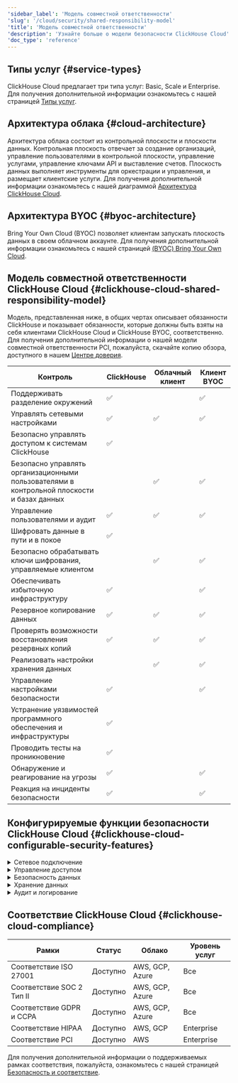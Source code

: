 ```yaml
---
'sidebar_label': 'Модель совместной ответственности'
'slug': '/cloud/security/shared-responsibility-model'
'title': 'Модель совместной ответственности'
'description': 'Узнайте больше о модели безопасности ClickHouse Cloud'
'doc_type': 'reference'
---
```


## Типы услуг {#service-types}

ClickHouse Cloud предлагает три типа услуг: Basic, Scale и Enterprise. Для получения дополнительной информации ознакомьтесь с нашей страницей [Типы услуг](/cloud/manage/cloud-tiers).

## Архитектура облака {#cloud-architecture}

Архитектура облака состоит из контрольной плоскости и плоскости данных. Контрольная плоскость отвечает за создание организаций, управление пользователями в контрольной плоскости, управление услугами, управление ключами API и выставление счетов. Плоскость данных выполняет инструменты для оркестрации и управления, и размещает клиентские услуги. Для получения дополнительной информации ознакомьтесь с нашей диаграммой [Архитектура ClickHouse Cloud](/cloud/reference/architecture).

## Архитектура BYOC {#byoc-architecture}

Bring Your Own Cloud (BYOC) позволяет клиентам запускать плоскость данных в своем облачном аккаунте. Для получения дополнительной информации ознакомьтесь с нашей страницей [(BYOC) Bring Your Own Cloud](/cloud/reference/byoc).

## Модель совместной ответственности ClickHouse Cloud {#clickhouse-cloud-shared-responsibility-model}
Модель, представленная ниже, в общих чертах описывает обязанности ClickHouse и показывает обязанности, которые должны быть взяты на себя клиентами ClickHouse Cloud и ClickHouse BYOC, соответственно. Для получения дополнительной информации о нашей модели совместной ответственности PCI, пожалуйста, скачайте копию обзора, доступного в нашем [Центре доверия](https://trust.clickhouse.com).

| Контроль                                                               | ClickHouse         | Облачный клиент     | Клиент BYOC         |
|------------------------------------------------------------------------|--------------------|---------------------|---------------------|
| Поддерживать разделение окружений                                       | :white_check_mark: |                     | :white_check_mark:  |
| Управлять сетевыми настройками                                           | :white_check_mark: | :white_check_mark:  | :white_check_mark:  |
| Безопасно управлять доступом к системам ClickHouse                     | :white_check_mark: |                     |                     |
| Безопасно управлять организационными пользователями в контрольной плоскости и базах данных |                    | :white_check_mark:  | :white_check_mark:  |
| Управление пользователями и аудит                                         | :white_check_mark: | :white_check_mark:  | :white_check_mark:  |
| Шифровать данные в пути и в покое                                       | :white_check_mark: |                     |                     |
| Безопасно обрабатывать ключи шифрования, управляемые клиентом          |                    | :white_check_mark:  | :white_check_mark:  |
| Обеспечивать избыточную инфраструктуру                                   | :white_check_mark: |                     | :white_check_mark:  |
| Резервное копирование данных                                             | :white_check_mark: | :white_check_mark:  | :white_check_mark:  |
| Проверять возможности восстановления резервных копий                   | :white_check_mark: | :white_check_mark:  | :white_check_mark:  |
| Реализовать настройки хранения данных                                    |                    | :white_check_mark:  | :white_check_mark:  |
| Управление настройками безопасности                                       | :white_check_mark: |                     | :white_check_mark:  |
| Устранение уязвимостей программного обеспечения и инфраструктуры        | :white_check_mark: |                     |                     |
| Проводить тесты на проникновение                                         | :white_check_mark: |                     |                     |
| Обнаружение и реагирование на угрозы                                     | :white_check_mark: |                     | :white_check_mark:  |
| Реакция на инциденты безопасности                                        | :white_check_mark: |                     | :white_check_mark:  |

## Конфигурируемые функции безопасности ClickHouse Cloud {#clickhouse-cloud-configurable-security-features}

<details>
  <summary>Сетевое подключение</summary>

  | Настройка                                                                                              | Статус    | Облако             | Уровень услуг        |  
  |---------------------------------------------------------------------------------------------------------|-----------|-------------------|----------------------|
  | [IP фильтры](/cloud/security/setting-ip-filters) для ограничения подключений к услугам                  | Доступно  | AWS, GCP, Azure   | Все                  |
  | [Приватная ссылка](/cloud/security/private-link-overview) для безопасного подключения к услугам        | Доступно  | AWS, GCP, Azure   | Scale или Enterprise  |
  
</details>
<details>
  <summary>Управление доступом</summary>
  
  | Настройка                                                                                                | Статус    | Облако             | Уровень услуг           |  
  |---------------------------------------------------------------------------------------------------------|-----------|-------------------|-------------------------|
  | [Стандартный доступ на основе ролей](/cloud/security/cloud-access-management) в контрольной плоскости | Доступно  | AWS, GCP, Azure   | Все                     | 
  | [Многофакторная аутентификация (MFA)](/cloud/security/cloud-authentication#multi-factor-authentication) доступна | Доступно  | AWS, GCP, Azure   | Все                     |
  | [SAML Единой регистрации](/cloud/security/saml-setup) в контрольной плоскости доступна                    | В альфа   | AWS, GCP, Azure   | Enterprise               |
  | Гранулярный [контроль доступа на основе ролей](/cloud/security/cloud-access-management/overview#database-permissions) в базах данных | Доступно  | AWS, GCP, Azure   | Все                     |
  
</details>
<details>
  <summary>Безопасность данных</summary>

  | Настройка                                                                                               | Статус    | Облако             | Уровень услуг           |  
  |---------------------------------------------------------------------------------------------------------|-----------|-------------------|-------------------------|
  | Выборы [облачного провайдера и региона](/cloud/reference/supported-regions)                          | Доступно  | AWS, GCP, Azure   | Все                     |
  | Ограниченные [бесплатные ежедневные резервные копии](/cloud/manage/backups/overview#default-backup-policy) | Доступно  | AWS, GCP, Azure   | Все                     |
  | Доступные [Пользовательские настройки резервного копирования](/cloud/manage/backups/overview#configurable-backups)  | Доступно  | GCP, AWS, Azure   | Scale или Enterprise     |
  | [Ключи шифрования, управляемые клиентом (CMEK)](/cloud/security/cmek) для прозрачного<br/> шифрования данных   | Доступно  | AWS, GCP          | Enterprise               |
  | [Шифрование на уровне полей](/sql-reference/functions/encryption-functions) с ручным управлением ключами для гранулярного шифрования | Доступно  | GCP, AWS, Azure   | Все                     |
  
</details>
<details>
  <summary>Хранение данных</summary>

  | Настройка                                                                                               | Статус    | Облако             | Уровень услуг           |  
  |---------------------------------------------------------------------------------------------------------|-----------|-------------------|-------------------------|
  | Настройки [Время жизни (TTL)](/sql-reference/statements/alter/ttl) для управления хранением           | Доступно  | AWS, GCP, Azure   | Все                     |
  | [ALTER TABLE DELETE](/sql-reference/statements/alter/delete) для тяжелых действий удаления            | Доступно  | AWS, GCP, Azure   | Все                     |
  | [Легковесное DELETE](/sql-reference/statements/delete) для избирательных действий удаления             | Доступно  | AWS, GCP, Azure   | Все                     |
  
</details>
<details>
  <summary>Аудит и логирование</summary>

  | Настройка                                                                                               | Статус    | Облако             | Уровень услуг           |  
  |---------------------------------------------------------------------------------------------------------|-----------|-------------------|-------------------------|
  | [Аудит лог](/cloud/security/audit-logging) для действий контрольной плоскости                          | Доступно  | AWS, GCP, Azure   | Все                     |
  | [Лог сессий](/operations/system-tables/session_log) для действий в базе данных                       | Доступно  | AWS, GCP, Azure   | Все                     |
  | [Лог запросов](/operations/system-tables/query_log) для действий в базе данных                       | Доступно  | AWS, GCP, Azure   | Все                     |
  
</details>

## Соответствие ClickHouse Cloud {#clickhouse-cloud-compliance}

  | Рамки                                                                                                | Статус    | Облако             | Уровень услуг           |  
  |------------------------------------------------------------------------------------------------------|-----------|-------------------|-------------------------|
  | Соответствие ISO 27001                                                                              | Доступно  | AWS, GCP, Azure   | Все                     |
  | Соответствие SOC 2 Тип II                                                                           | Доступно  | AWS, GCP, Azure   | Все                     |
  | Соответствие GDPR и CCPA                                                                            | Доступно  | AWS, GCP, Azure   | Все                     |
  | Соответствие HIPAA                                                                                  | Доступно  | AWS, GCP          | Enterprise              |
  | Соответствие PCI                                                                                    | Доступно  | AWS               | Enterprise              |

  Для получения дополнительной информации о поддерживаемых рамках соответствия, пожалуйста, ознакомьтесь с нашей страницей [Безопасность и соответствие](/cloud/security/compliance-overview).
